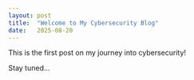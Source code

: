 ```yaml
---
layout: post
title:  "Welcome to My Cybersecurity Blog"
date:   2025-08-20
---
```


This is the first post on my journey into cybersecurity!

Stay tuned...
